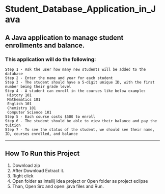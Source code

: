 # Student_Database_Application_in_Java

## A Java application to manage student enrollments and balance.

### This application will do the following:
    Step 1 - Ask the user how many new students will be added to the database
    Step 2 - Enter the name and year for each student
    Step 3 - The student should have a 5-digit unique ID, with the first number being their grade level
    Step 4 - A student can enroll in the courses like below example:
     History 101
     Mathematics 101
     English 101
     Chemistry 101
     Computer Science 101
    Step 5 - Each course costs $500 to enroll
    Step 6 - The student should be able to view their balance and pay the tuition
    Step 7 - To see the status of the student, we should see their name, ID, courses enrolled, and balance
    
--- 
## How To Run this Project
1. Download zip
2. After Download Extract it.
3. Right click
4. Open folder as intellij idea project or Open folder as project eclipse
5. Than, Open Src and open .java files and Run.
